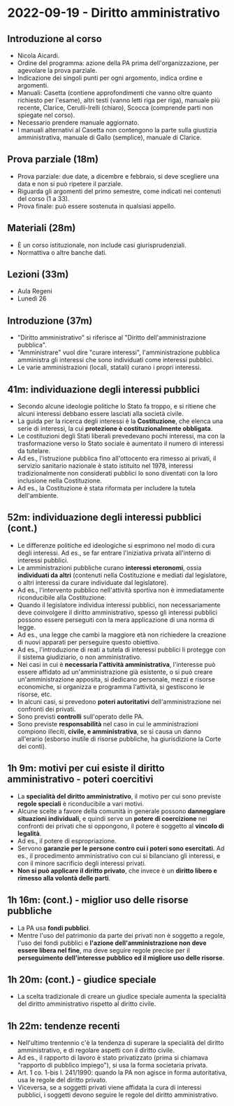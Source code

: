 # 2022-09-19 - Diritto amministrativo

<!-- vim:set spelllang=it: -->

## Introduzione al corso

* Nicola Aicardi.
* Ordine del programma: azione della PA prima dell'organizzazione, per agevolare la prova parziale.
* Indicazione dei singoli punti per ogni argomento, indica ordine e argomenti.
* Manuali: Casetta (contiene approfondimenti che vanno oltre quanto richiesto per l'esame), altri testi (vanno letti riga per riga), manuale più recente, Clarice, Cerulli-Irelli (chiaro), Scocca (comprende parti non spiegate nel corso).
* Necessario prendere manuale aggiornato.
* I manuali alternativi al Casetta non contengono la parte sulla giustizia amministrativa, manuale di Gallo (semplice), manuale di Clarice.

## Prova parziale (18m)

* Prova parziale: due date, a dicembre e febbraio, si deve scegliere una data e non si può ripetere il parziale.
* Riguarda gli argomenti del primo semestre, come indicati nei contenuti del corso (1 a 33).
* Prova finale: può essere sostenuta in qualsiasi appello.

## Materiali (28m)

* È un corso istituzionale, non include casi giurisprudenziali.
* Normattiva o altre banche dati.

## Lezioni (33m)

* Aula Regeni
* Lunedì 26

## Introduzione (37m)

* "Diritto amministrativo" si riferisce al "Diritto dell'amministrazione pubblica".
* "Amministrare" vuol dire "curare interessi", l'amministrazione pubblica amministra gli interessi che sono individuati come interessi pubblici.
* Le varie amministrazioni (locali, statali) curano i propri interessi.

## 41m: individuazione degli interessi pubblici

* Secondo alcune ideologie politiche lo Stato fa troppo, e si ritiene che alcuni interessi debbano essere lasciati alla società civile.
* La guida per la ricerca degli interessi è la **Costituzione**, che elenca una serie di interessi, la cui **protezione è costituzionalmente obbligata**.
* Le costituzioni degli Stati liberali prevedevano pochi interessi, ma con la trasformazione verso lo Stato sociale è aumentato il numero di interessi da tutelare.
* Ad es., l'istruzione pubblica fino all'ottocento era rimesso ai privati, il servizio sanitario nazionale è stato istituito nel 1978, interessi tradizionalmente non considerati pubblici lo sono diventati con la loro inclusione nella Costituzione.
* Ad es., la Costituzione è stata riformata per includere la tutela dell'ambiente.

## 52m: individuazione degli interessi pubblici (cont.)

* Le differenze politiche ed ideologiche si esprimono nel modo di cura degli interessi. Ad es., se far entrare l'iniziativa privata all'interno di interessi pubblici.
* Le amministrazioni pubbliche curano **interessi eteronomi**, ossia **individuati da altri** (contenuti nella Costituzione e mediati dal legislatore, o altri interessi da curare individuate dal legislatore).
* Ad es., l'intervento pubblico nell'attività sportiva non è immediatamente riconducibile alla Costituzione.
* Quando il legislatore individua interessi pubblici, non necessariamente deve coinvolgere il diritto amministrativo, spesso gli interessi pubblici possono essere perseguiti con la mera applicazione di una norma di legge.
* Ad es., una legge che cambi la maggiore età non richiedere la creazione di nuovi apparati per perseguire questo obiettivo.
* Ad es., l'introduzione di reati a tutela di interessi pubblici li protegge con il sistema giudiziario, o non amministrativo.
* Nei casi in cui è **necessaria l'attività amministrativa**, l'interesse può essere affidato ad un'amministrazione già esistente, o si può creare un'amministrazione apposita, si dedicano personale, mezzi e risorse economiche, si organizza e programma l'attività, si gestiscono le risorse, etc.
* In alcuni casi, si prevedono **poteri autoritativi** dell'amministrazione nei confronti dei privati.
* Sono previsti **controlli** sull'operato delle PA.
* Sono previste **responsabilità** nel caso in cui le amministrazioni compiono illeciti, **civile, e amministrativa**, se si causa un danno all'erario (esborso inutile di risorse pubbliche, ha giurisdizione la Corte dei conti).

## 1h 9m: motivi per cui esiste il diritto amministrativo - poteri coercitivi

* La **specialità del diritto amministrativo**, il motivo per cui sono previste **regole speciali** è riconducibile a vari motivi.
* Alcune scelte a favore della comunità in generale possono **danneggiare situazioni individuali**, e quindi serve un **potere di coercizione** nei confronti dei privati che si oppongono, il potere è soggetto al **vincolo di legalità**.
* Ad es., il potere di espropriazione.
* Servono **garanzie per le persone contro cui i poteri sono esercitati**. Ad es., il procedimento amministrativo con cui si bilanciano gli interessi, e con il minore sacrificio degli interessi privati.
* **Non si può applicare il diritto privato**, che invece è un **diritto libero e rimesso alla volontà delle parti**.

## 1h 16m: (cont.) - miglior uso delle risorse pubbliche

* La PA usa **fondi pubblici**.
* Mentre l'uso del patrimonio da parte dei privati non è soggetto a regole, l'uso dei fondi pubblici e **l'azione dell'amministrazione non deve essere libera nel fine**, ma deve seguire regole precise per il **perseguimento dell'interesse pubblico ed il migliore uso delle risorse**.

## 1h 20m: (cont.) - giudice speciale

* La scelta tradizionale di creare un giudice speciale aumenta la specialità del diritto amministrativo rispetto al diritto civile.

## 1h 22m: tendenze recenti

* Nell'ultimo trentennio c'è la tendenza di superare la specialità del diritto amministrativo, e di regolare aspetti con il diritto civile.
* Ad es., il rapporto di lavoro è stato privatizzato (prima si chiamava "rapporto di pubblico impiego"), si usa la forma societaria privata.
* Art. 1 co. 1-bis l. 241/1990: quando la PA non agisce in forma autoritativa, usa le regole del diritto privato.
* Viceversa, se a soggetti privati viene affidata la cura di interessi pubblici, i soggetti devono seguire le regole del diritto amministrativo.
